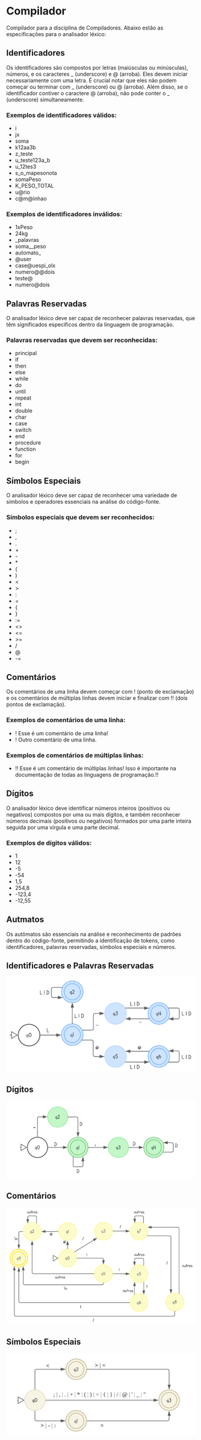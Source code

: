# Compilador

Compilador para a disciplina de Compiladores. Abaixo estão as especificações para o analisador léxico:

## Identificadores

Os identificadores são compostos por letras (maiúsculas ou minúsculas), números, e os caracteres _ (underscore) e @ (arroba). Eles devem iniciar necessariamente com uma letra. É crucial notar que eles não podem começar ou terminar com _ (underscore) ou @ (arroba). Além disso, se o identificador contiver o caractere @ (arroba), não pode conter o _ (underscore) simultaneamente.

### Exemplos de identificadores válidos:
- i
- jx
- soma
- k12aa3b
- z_teste
- u_teste123a_b
- u_12tes3
- s_o_mapesonota
- somaPeso
- K_PESO_TOTAL
- u@rio
- c@m@inhao

### Exemplos de identificadores inválidos:
- 1xPeso
- 24kg
- _palavras
- soma__peso
- automato_
- @user
- case@uespi_olx
- numero@@dois
- teste@
- numero@dois

## Palavras Reservadas

O analisador léxico deve ser capaz de reconhecer palavras reservadas, que têm significados específicos dentro da linguagem de programação.

### Palavras reservadas que devem ser reconhecidas:
- principal
- if
- then
- else
- while
- do
- until
- repeat
- int
- double
- char
- case
- switch
- end
- procedure
- function
- for
- begin

## Símbolos Especiais

O analisador léxico deve ser capaz de reconhecer uma variedade de símbolos e operadores essenciais na análise do código-fonte.

### Símbolos especiais que devem ser reconhecidos:
- ;
- ,
- .
- \+
- \-
- \*
- (
- )
- <
- \>
- :
- =
- {
- }
- :=
- <>
- <=
- \>=
- /
- @
- -=

## Comentários

Os comentários de uma linha devem começar com ! (ponto de exclamação) e os comentários de múltiplas linhas devem iniciar e finalizar com !! (dois pontos de exclamação).

### Exemplos de comentários de uma linha:
- ! Esse é um comentário de uma linha!
- ! Outro comentário de uma linha.

### Exemplos de comentários de múltiplas linhas:
- !! Esse é um comentário de múltiplas linhas! Isso é importante na documentação de todas as linguagens de programação.!!

## Dígitos

O analisador léxico deve identificar números inteiros (positivos ou negativos) compostos por uma ou mais dígitos, e também reconhecer números decimais (positivos ou negativos) formados por uma parte inteira seguida por uma vírgula e uma parte decimal.

### Exemplos de dígitos válidos:
- 1
- 12
- -5
- -54
- 1,5
- 254,8
- -123,4
- -12,55

## Autmatos
Os autômatos são essenciais na análise e reconhecimento de padrões dentro do código-fonte, permitindo a identificação de tokens, como identificadores, palavras reservadas, símbolos especiais e números.

## Identificadores e Palavras Reservadas
<img src="./automatos/automato_identificadores_palavras_reservadas_3.png" alt="Identificadores e Palavras Reservadas"/>

## Dígitos
<img src="./automatos/automato_digitos.png" alt="Dígitos"/>

## Comentários
<img src="automatos/automato_comentarios_2.png" alt="Comentárioss"/>

## Símbolos Especiais
<img src="automatos/automato_simbolos_especiais.png" alt="Símbolos Especiais"/>
